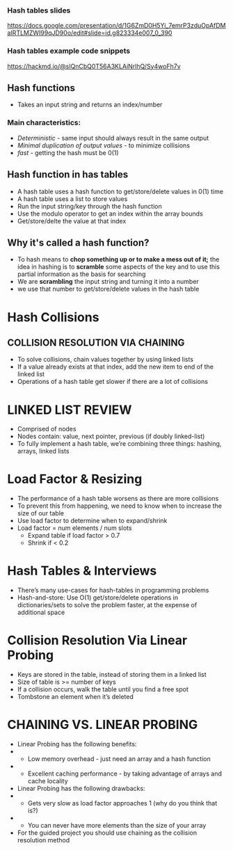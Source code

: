 ### Hash tables slides
https://docs.google.com/presentation/d/1G6ZmD0H5Yi_7emrP3zduOpAfDMaIRTLMZWI99qJD90o/edit#slide=id.g823334e007_0_390

### Hash tables example code snippets
https://hackmd.io/@sIQnCbQ0T56A3KLAiNrlhQ/Sy4woFh7v

## Hash functions

* Takes an input string and returns an index/number

### Main characteristics:

* *Deterministic* - same input should always result in the same output
* *Minimal duplication of output values* - to minimize collisions
* *fast* - getting the hash must be 0(1)


## Hash function in has tables
* A hash table uses a hash function to get/store/delete values in 0(1) time
* A hash table uses a list to store values
* Run the input string/key through the hash function
* Use the modulo operator to get an index within the array bounds
* Get/store/delte the value at that index

## Why it's called a hash function?

* To hash means to **chop something up or to make a mess out of it;**
the idea in hashing is to **scramble** some aspects of the key and to use this partial information
 as the basis for searching
* We are **scrambling** the input string and turning it into a number
* we use that number to get/store/delete values in the hash table

# Hash Collisions

## COLLISION RESOLUTION VIA CHAINING
* To solve collisions, chain values together by using linked lists
* If a value already exists at that index, add the new item to end of the linked list
* Operations of a hash table get slower if there are a lot of collisions

# LINKED LIST REVIEW
* Comprised of nodes
* Nodes contain: value, next pointer, previous (if doubly linked-list)
* To fully implement a hash table, we’re combining three things: hashing, arrays, linked lists

# Load Factor & Resizing
* The performance of a hash table worsens as there are more collisions
* To prevent this from happening, we need to know when to increase the size of our table
* Use load factor to determine when to expand/shrink
* Load factor = num elements / num slots
    * Expand table if load factor > 0.7
    * Shrink if < 0.2

# Hash Tables & Interviews

* There’s many use-cases for hash-tables in programming problems
* Hash-and-store: Use O(1) get/store/delete operations in dictionaries/sets to solve the problem faster, at the expense of additional space

# Collision Resolution Via Linear Probing
* Keys are stored in the table, instead of storing them in a linked list
* Size of table is >= number of keys
* If a collision occurs, walk the table until you find a free spot
* Tombstone an element when it’s deleted

# CHAINING VS. LINEAR PROBING

* Linear Probing has the following benefits:
*   * Low memory overhead - just need an array and a hash function
*   * Excellent caching performance - by taking advantage of arrays and cache locality
* Linear Probing has the following drawbacks:
*   * Gets very slow as load factor approaches 1 (why do you think that is?)
*   * You can never have more elements than the size of your array
* For the guided project you should use chaining as the collision resolution method

